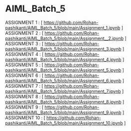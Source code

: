 # AIML_Batch_5


ASSIGNMENT 1 :
[ https://github.com/Rohan-pashikanti/AIML_Batch_5/blob/main/Assignment_1.ipynb ]
<br>
ASSIGNMENT 2 :
[ https://github.com/Rohan-pashikanti/AIML_Batch_5/blob/main/Assignment__2.ipynb ]
<br>
ASSIGNMENT 3 :
[ https://github.com/Rohan-pashikanti/AIML_Batch_5/blob/main/Assignment_3.ipynb ]
<br>
ASSIGNMENT 4 :
[ https://github.com/Rohan-pashikanti/AIML_Batch_5/blob/main/Assignment_4.ipynb ]
<br>
ASSIGNMENT 5 :
[ https://github.com/Rohan-pashikanti/AIML_Batch_5/blob/main/Assignment_5.ipynb ]
<br>
ASSIGNMENT 6 :
[ https://github.com/Rohan-pashikanti/AIML_Batch_5/blob/main/Assignment_6.ipynb ]
<br>
ASSIGNMENT 7 :
[ https://github.com/Rohan-pashikanti/AIML_Batch_5/blob/main/Assignment_7.ipynb ]
<br>
ASSIGNMENT 8 :
[ https://github.com/Rohan-pashikanti/AIML_Batch_5/blob/main/Assignment_8.ipynb ]
<br>
ASSIGNMENT 9 :
[ https://github.com/Rohan-pashikanti/AIML_Batch_5/blob/main/Assignment_9.ipynb ]
<br>
ASSIGNMENT 10 :
[ https://github.com/Rohan-pashikanti/AIML_Batch_5/blob/main/Assignment_10.ipynb ]
